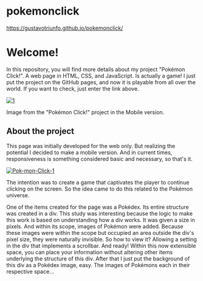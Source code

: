 # pokemonclick

https://gustavotriunfo.github.io/pokemonclick/

# Welcome!

In this repository, you will find more details about my project "Pokémon Click!". A web page in HTML, CSS, and JavaScript. Is actually a game! I just put the project on the GitHub pages, and now it is playable from all over the world. If you want to check, just enter the link above.

<a href="https://ibb.co/XLR4fs6"><img src="https://i.ibb.co/F3TWkwc/1.jpg" alt="1" border="0"></a>

Image from the "Pokémon Click!" project in the Mobile version.

## About the project

This page was initially developed for the web only. But realizing the potential I decided to make a mobile version. And in current times, responsiveness is something considered basic and necessary, so that's it.

<a href="https://imgbb.com/"><img src="https://i.ibb.co/km5FPXb/Pok-mon-Click-1.gif" alt="Pok-mon-Click-1" border="0" /></a>

The intention was to create a game that captivates the player to continue clicking on the screen. So the idea came to do this related to the Pokémon universe.

One of the items created for the page was a Pokédex. Its entire structure was created in a div. This study was interesting because the logic to make this work is based on understanding how a div works. It was given a size in pixels. And within its scope, images of Pokémon were added. Because these images were within the scope but occupied an area outside the div's pixel size, they were naturally invisible. So how to view it? Allowing a setting in the div that implements a scrollbar. And ready! Within this now extensible space, you can place your information without altering other items underlying the structure of this div. After that I just put the background of this div as a Pokédex image, easy. The images of Pokémons each in their respective space...
